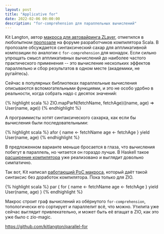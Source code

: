 ```yaml
---
layout: post
title: "Applicative for"
date: 2022-02-06 00:00:00
description: "for-comprehension для параллельных вычислений"
---
```


Kit Langton, автор [макроса для автовайринга
ZLayer](https://github.com/kitlangton/zio-magic), отметился в любопытном
[пропозале](https://contributors.scala-lang.org/t/for-syntax-for-parallel-computations-afor-applicative-for-comprehension/4474/1)
на форуме разработчиков компилятора Scala. В пропозале обсуждается
синтаксический сахар для аппликативной композиции по аналогии с
`for-comprehension` для монадок. Если сильно упрощать смысл аппликативных
вычислений до наиболее частого практического применения -- это вычисление
нескольких эффектов параллельно и сбор результатов в одном месте (академики, не
ругайтесь).

Сейчас в популярных библиотеках параллельные вычисления описываются
вспомогательными функциями, и это не особо удобно в реальности, когда собрать
надо с десяток значений:

{% highlight scala %}
ZIO.mapParN(fetchName, fetchAge)((name, age) => User(name, age))
{% endhighlight %}

А программисты хотят синтаксического сахарка, как если бы вычисления были
последовательными:

{% highlight scala %}
afor {
  name <- fetchName
  age <- fetchAge
} yield User(name, age)
{% endhighlight %}

В предложенном варианте меньше бросается в глаза, что вычисления побегут в
параллель, но читается он гораздо лучше. В Haskell такое [расширение
компилятора](https://gitlab.haskell.org/ghc/ghc/-/wikis/applicative-do) уже
реализовано и выглядит довольно симпатично.

Так вот, Kit написал [работающий PoC
макроса](https://github.com/kitlangton/parallel-for/), который даёт такой
синтаксис без доработок компилятора. Пока только для ZIO. 

{% highlight scala %}
par {
  for {
    name <- fetchName
    age <- fetchAge
  } yield User(name, age)
}
{% endhighlight %}

Макрос строит граф вычислений из обёрнутого `for-comprehension`, топологически
его сортирует и параллелит всё, что можно. Утилита уже сейчас выглядит
привлекательно, и может быть её втащат в ZIO, как это уже было с zio-magic.

https://github.com/kitlangton/parallel-for
